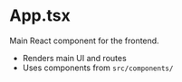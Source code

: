 # App.tsx

Main React component for the frontend.

- Renders main UI and routes
- Uses components from `src/components/`
